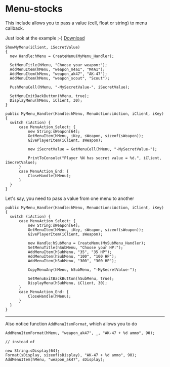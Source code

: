 # Menu-stocks

This include allows you to pass a value (cell, float or string) to menu callback.

Just look at the example ;-) [Download](https://raw.githubusercontent.com/KissLick/Menu-stocks/master/addons/sourcemod/scripting/includes/menu-stocks.inc)

  ```SourcePawn
ShowMyMenu(iClient, iSecretValue)
{
	new Handle:hMenu = CreateMenu(MyMenu_Handler);

	SetMenuTitle(hMenu, "Choose your weapon:");
	AddMenuItem(hMenu, "weapon_m4a1", "M4A1");
	AddMenuItem(hMenu, "weapon_ak47", "AK-47");
	AddMenuItem(hMenu, "weapon_scout", "Scout");
	
	PushMenuCell(hMenu, "-MySecretValue-", iSecretValue);
	
	SetMenuExitBackButton(hMenu, true);
	DisplayMenu(hMenu, iClient, 30);
}

public MyMenu_Handler(Handle:hMenu, MenuAction:iAction, iClient, iKey)
{
	switch (iAction) {
		case MenuAction_Select: {
			new String:sWeapon[64];
			GetMenuItem(hMenu, iKey, sWeapon, sizeof(sWeapon));
			GivePlayerItem(iClient, sWeapon);
			
			new iSecretValue = GetMenuCell(hMenu, "-MySecretValue-");		
			
			PrintToConsole("Player %N has secret value = %d.", iClient, iSecretValue);
		}
		case MenuAction_End: {
			CloseHandle(hMenu);
		}
	}
}
  ```

Let's say, you need to pass a value from one menu to another
  ```SourcePawn
public MyMenu_Handler(Handle:hMenu, MenuAction:iAction, iClient, iKey)
{
    switch (iAction) {
        case MenuAction_Select: {
            new String:sWeapon[64];
            GetMenuItem(hMenu, iKey, sWeapon, sizeof(sWeapon));
            GivePlayerItem(iClient, sWeapon);

			new Handle:hSubMenu = CreateMenu(MySubMenu_Handler);
			SetMenuTitle(hSubMenu, "Choose your HP:");
			AddMenuItem(hSubMenu, "35", "35 HP");
			AddMenuItem(hSubMenu, "100", "100 HP");
			AddMenuItem(hSubMenu, "300", "300 HP");

			CopyMenuAny(hMenu, hSubMenu, "-MySecretValue-");

			SetMenuExitBackButton(hSubMenu, true);
			DisplayMenu(hSubMenu, iClient, 30);
        }
        case MenuAction_End: {
            CloseHandle(hMenu);
        }
    }
}
  ```

---

Also notice function `AddMenuItemFormat`, which allows you to do
  ```SourcePawn
AddMenuItemFormat(hMenu, "weapon_ak47", _, "AK-47 + %d ammo", 90);

// instead of

new String:sDisplay[64];
Format(sDisplay, sizeof(sDisplay), "AK-47 + %d ammo", 90);
AddMenuItem(hMenu, "weapon_ak47", sDisplay);
  ```
